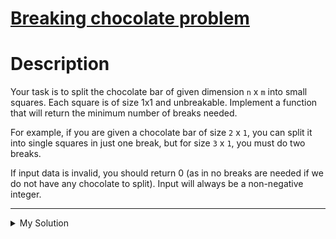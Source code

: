 # [Breaking chocolate problem](https://www.codewars.com/kata/534ea96ebb17181947000ada)

# Description

Your task is to split the chocolate bar of given dimension `n` x `m` into small squares. Each square is of size 1x1 and
unbreakable. Implement a function that will return the minimum number of breaks needed.

For example, if you are given a chocolate bar of size `2` x `1`, you can split it into single squares in just one break,
but for size `3` x `1`, you must do two breaks.

If input data is invalid, you should return 0 (as in no breaks are needed if we do not have any chocolate to split).
Input will always be a non-negative integer.

---

<details><summary>My Solution</summary>

```js
function breakChocolate(n, m) {
  if ((m !== 0) & (n !== 0)) {
    return m * n - 1
  }

  return 0
}
```

</details>
